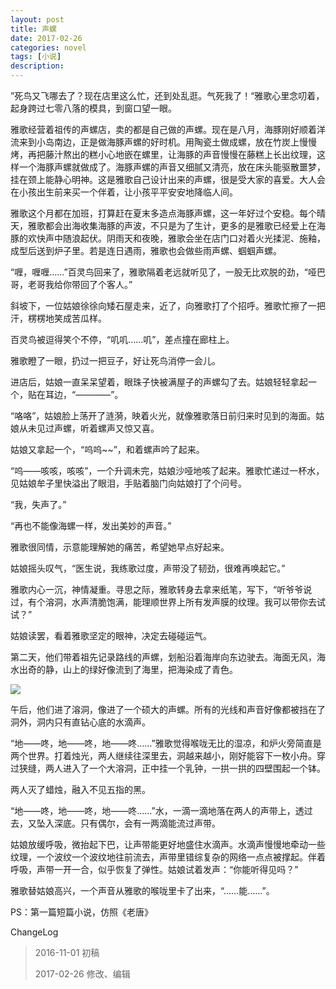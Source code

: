 ```yaml
---
layout: post
title: 声螺
date: 2017-02-26
categories: novel
tags: [小说]
description: 
---
```


”死鸟又飞哪去了？现在店里这么忙，还到处乱逛。气死我了！“雅歌心里念叨着，起身跨过七零八落的模具，到窗口望一眼。

雅歌经营着祖传的声螺店，卖的都是自己做的声螺。现在是八月，海豚刚好顺着洋流来到小岛南边，正是做海豚声螺的好时机。用陶瓷土做成螺，放在竹炭上慢慢烤，再把藤汁熬出的糕小心地嵌在螺里，让海豚的声音慢慢在藤糕上长出纹理，这样一个海豚声螺就做成了。海豚声螺的声音又细腻又清亮，放在床头能驱散噩梦，挂在颈上能静心明神。这是雅歌自己设计出来的声螺，很是受大家的喜爱。大人会在小孩出生前来买一个伴着，让小孩平平安安地降临人间。

雅歌这个月都在加班，打算赶在夏末多造点海豚声螺，这一年好过个安稳。每个晴天，雅歌都会出海收集海豚的声波，不只是为了生计，更多的是雅歌已经爱上在海豚的欢快声中随浪起伏。阴雨天和夜晚，雅歌会坐在店门口对着火光揉泥、施釉，成型后送到炉子里。若是连日遇雨，雅歌也会做些雨声螺、蝈蝈声螺。

“喱，喱喱……”百灵鸟回来了，雅歌隔着老远就听见了，一股无比欢脱的劲，“哑巴哥，老哥我给你带回了个客人。”

斜坡下，一位姑娘徐徐向矮石屋走来，近了，向雅歌打了个招呼。雅歌忙擦了一把汗，楞楞地笑成苦瓜样。

百灵鸟被逗得笑个不停，“叽叽……叽”，差点撞在廊柱上。

雅歌瞪了一眼，扔过一把豆子，好让死鸟消停一会儿。

进店后，姑娘一直呆呆望着，眼珠子快被满屋子的声螺勾了去。姑娘轻轻拿起一个，贴在耳边，“————”。

“咯咯”，姑娘脸上荡开了涟漪，映着火光，就像雅歌落日前归来时见到的海面。姑娘从未见过声螺，听着螺声又惊又喜。

姑娘又拿起一个，“呜呜~~”，和着螺声吟了起来。

“呜——咳咳，咳咳”，一个升调未完，姑娘沙哑地咳了起来。雅歌忙递过一杯水，见姑娘牟子里快溢出了眼泪，手贴着脑门向姑娘打了个问号。

“我，失声了。”

“再也不能像海螺一样，发出美妙的声音。”

雅歌很同情，示意能理解她的痛苦，希望她早点好起来。

姑娘摇头叹气，“医生说，我练歌过度，声带没了韧劲，很难再唤起它。”

雅歌内心一沉，神情凝重。寻思之际，雅歌转身去拿来纸笔，写下，“听爷爷说过，有个溶洞，水声清脆饱满，能理顺世界上所有发声膜的纹理。我可以带你去试试？”

姑娘读罢，看着雅歌坚定的眼神，决定去碰碰运气。

第二天，他们带着祖先记录路线的声螺，划船沿着海岸向东边驶去。海面无风，海水出奇的静，山上的绿好像流到了海里，把海染成了青色。

![](https://timgsa.baidu.com/timg?image&quality=80&size=b10000_10000&sec=1491193563&di=09210d9c4449e1ddb1c14f020ab6ae9d&src=http://www.bz55.com/uploads/allimg/150114/139-1501140Z357.jpg)

午后，他们进了溶洞，像进了一个硕大的声螺。所有的光线和声音好像都被挡在了洞外，洞内只有直钻心底的水滴声。

“地——咚，地——咚，地——咚……”雅歌觉得喉咙无比的湿凉，和炉火旁简直是两个世界。打着烛光，两人继续往深里去，洞越来越小，刚好能容下一枚小舟。穿过狭缝，两人进入了一个大溶洞，正中挂一个乳钟，一拱一拱的四壁围起一个钵。

两人灭了蜡烛，融入不见五指的黑。

“地——咚，地——咚，地——咚……”水，一滴一滴地落在两人的声带上，透过去，又坠入深底。只有偶尔，会有一两滴能流过声带。

姑娘放缓呼吸，微抬起下巴，让声带能更好地盛住水滴声。水滴声慢慢地牵动一些纹理，一个波纹一个波纹地往前流去，声带里错综复杂的网络一点点被撑起。伴着呼吸，声带一开一合，似乎恢复了弹性。姑娘试着发声：“你能听得见吗？”

雅歌替姑娘高兴，一个声音从雅歌的喉咙里卡了出来，“……能……”。

PS：第一篇短篇小说，仿照《老唐》

ChangeLog

> 2016-11-01 初稿
>
> 2017-02-26 修改、编辑